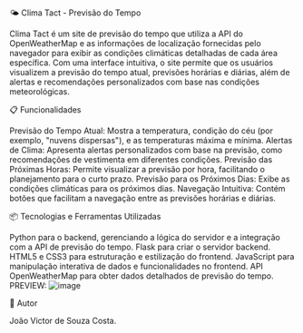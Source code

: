 🌤️ Clima Tact - Previsão do Tempo

Clima Tact é um site de previsão do tempo que utiliza a API do OpenWeatherMap e as informações de localização fornecidas pelo navegador para exibir as condições climáticas detalhadas de cada área específica. Com uma interface intuitiva, o site permite que os usuários visualizem a previsão do tempo atual, previsões horárias e diárias, além de alertas e recomendações personalizados com base nas condições meteorológicas.

📋 Funcionalidades

Previsão do Tempo Atual: Mostra a temperatura, condição do céu (por exemplo, "nuvens dispersas"), e as temperaturas máxima e mínima.
Alertas de Clima: Apresenta alertas personalizados com base na previsão, como recomendações de vestimenta em diferentes condições.
Previsão das Próximas Horas: Permite visualizar a previsão por hora, facilitando o planejamento para o curto prazo.
Previsão para os Próximos Dias: Exibe as condições climáticas para os próximos dias.
Navegação Intuitiva: Contém botões que facilitam a navegação entre as previsões horárias e diárias.

📦 Tecnologias e Ferramentas Utilizadas

Python para o backend, gerenciando a lógica do servidor e a integração com a API de previsão do tempo.
Flask para criar o servidor backend.
HTML5 e CSS3 para estruturação e estilização do frontend.
JavaScript para manipulação interativa de dados e funcionalidades no frontend.
API OpenWeatherMap para obter dados detalhados de previsão do tempo.
PREVIEW:
![image](https://github.com/user-attachments/assets/fd3b5bcd-c744-42b4-bc4d-314a237cde16)

👤 Autor

João Victor de Souza Costa.
